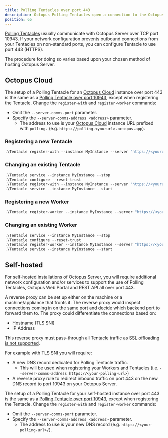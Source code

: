 ```yaml
---
title: Polling Tentacles over port 443
description: Octopus Polling Tentacles open a connection to the Octopus Server over port 443 to ask what to do.
position: 65
---
```


[Polling Tentacles](docs/infrastructure/deployment-targets/windows-targets/tentacle-communication.md#polling-tentacles) usually communicate with Octopus Server over TCP port 10943. If your network configuration prevents outbound connections from your Tentacles on non-standard ports, you can configure Tentacle to use port 443 (HTTPS).

The procedure for doing so varies based upon your chosen method of hosting Octopus Server.

## Octopus Cloud

The setup of a Polling Tentacle for an [Octopus Cloud](/docs/octopus-cloud/index.md) instance over port 443 is the same as a [Polling Tentacle over port 10943](/docs/infrastructure/deployment-targets/windows-targets/tentacle-communication.md#polling-tentacles), except when registering the Tentacle. Change the `register-with` and `register-worker` commands:
 - Omit the `--server-comms-port` parameter.
 - Specify the `--server-comms-address <address>` parameter.
   - The address to use is your [Octopus Cloud](/docs/octopus-cloud/index.md) instance URL prefixed with `polling.` (e.g. `https://polling.<yoururl>.octopus.app`).

### Registering a new Tentacle
```powershell
.\Tentacle register-with --instance MyInstance --server "https://<yoururl>.octopus.app" --server-comms-address "https://polling.<yoururl>.octopus.app" --comms-style TentacleActive --apiKey "API-CS0SW5SQJNLUBQCUBPK8LZY3KYO" --environment "Test" --role "Web"
```

### Changing an existing Tentacle

```powershell
.\Tentacle service --instance MyInstance --stop
.\Tentacle configure --reset-trust
.\Tentacle register-with --instance MyInstance --server "https://<yoururl>.octopus.app" --server-comms-address "https://polling.<yoururl>.octopus.app" --comms-style TentacleActive --apiKey "API-CS0SW5SQJNLUBQCUBPK8LZY3KYO" --environment "Test" --role "Web"
.\Tentacle service --instance MyInstance --start
```

### Registering a new Worker
```powershell
.\Tentacle register-worker --instance MyInstance --server "https://<yoururl>.octopus.app" --server-comms-address "https://polling.<yoururl>.octopus.app" --comms-style TentacleActive --apiKey "API-CS0SW5SQJNLUBQCUBPK8LZY3KYO" --workerpool MyWorkerPool
```

### Changing an existing Worker
```powershell
.\Tentacle service --instance MyInstance --stop
.\Tentacle configure --reset-trust
.\Tentacle register-worker --instance MyInstance --server "https://<yoururl>.octopus.app" --server-comms-address "https://polling.<yoururl>.octopus.app" --comms-style TentacleActive --apiKey "API-CS0SW5SQJNLUBQCUBPK8LZY3KYO" --workerpool MyWorkerPool
.\Tentacle service --instance MyInstance --start
```

## Self-hosted

For self-hosted installations of Octopus Server, you will require additional network configuration and/or services to support the use of Polling Tentacles, Octopus Web Portal and REST API all over port 443. 

A reverse proxy can be set up either on the machine or a machine/appliance that fronts it. The reverse proxy would inspect connections coming in on the same port and decide which backend port to forward them to.
The proxy could differentiate the connections based on:
- Hostname (TLS SNI)
- IP Address

This reverse proxy must pass-through all Tentacle traffic as [SSL offloading is not supported](/docs/infrastructure/deployment-targets/windows-targets/tentacle-communication.md#ssl-offloading-is-not-supported).

For example with TLS SNI you will require:
- A new DNS record dedicated for Polling Tentacle traffic. 
  - This will be used when registering your Workers and Tentacles (i.e. `--server-comms-address https://<your-polling-url>`) 
- A reverse proxy rule to redirect inbound traffic on port 443 on the new DNS record to port 10943 on your Octopus Server.

The setup of a Polling Tentacle for your self-hosted instance over port 443 is the same as a [Polling Tentacle over port 10943](/docs/infrastructure/deployment-targets/windows-targets/tentacle-communication.md#polling-tentacles), except when registering the Tentacle. Change the `register-with` and `register-worker` commands:
 - Omit the `--server-comms-port` parameter.
 - Specify the `--server-comms-address <address>` parameter.
   - The address to use is your new DNS record (e.g. `https://<your-polling-url>/`).